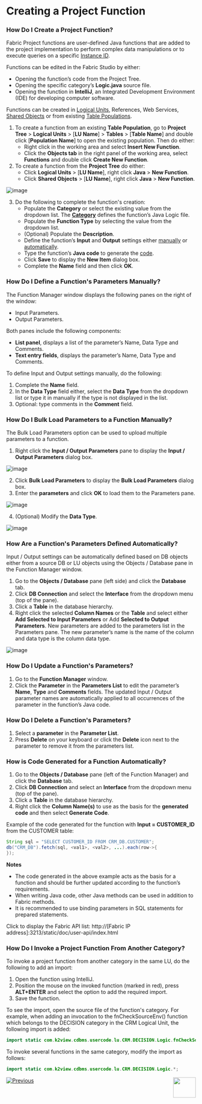 # Creating a Project Function

### How Do I Create a Project Function?

Fabric Project functions are user-defined Java functions that are added to the project implementation to perform complex data manipulations or to execute queries on a specific [Instance ID](/articles/01_fabric_overview/02_fabric_glossary.md#instance-id). 

Functions can be edited in the Fabric Studio by either:

-  Opening the function’s code from the Project Tree.
-  Opening the specific category’s **Logic.java** source file.
-  Opening the function in **IntelliJ**, an Integrated Development Environment (IDE) for developing computer software. 

Functions can be created in [Logical Units](/articles/03_logical_units/01_LU_overview.md), References, Web Services, [Shared Objects](/articles/04_fabric_studio/12_shared_objects.md) or from existing [Table Populations](/articles/07_table_population/01_table_population_overview.md).

1.	To create a function from an existing **Table Population**, go to **Project Tree** > **Logical Units** > [**LU Name**] > **Tables** > [**Table Name**] and double click  [**Population Name**] to open the existing population. Then do either:
    * Right click in the working area and select **Insert New Function**. 
    * Click the **Objects tab** in the right panel of the working area, select **Functions** and double click **Create New Function**.
 2. To create a function from the **Project Tree** do either:
    *	Click **Logical Units** > [**LU Name**], right click **Java** > **New Function**. 
    *	Click **Shared Objects** > [**LU Name**], right click **Java** > **New Function**.
    
![image](/articles/07_table_population/images/07_10_01_screen1.png)

3.	Do the following to complete the function's creation: 
    *	Populate the **Category** or select the existing value from the dropdown list. The [**Category**](/articles/04_fabric_studio/09_logic_files_and_categories.md) defines the function’s Java Logic file.
    *	Populate the **Function Type** by selecting the value from the dropdown list.
    *	(Optional) Populate the **Description**.
    *	Define the function’s **Input** and **Output** settings either [manually](/articles/07_table_population/10_creating_a_project_function.md#how-do-i-manually-define-functions-parameters)  or [automatically](/articles/07_table_population/10_creating_a_project_function.md#how-do-i-automatically-define-functions-parameters).
    *	Type the function’s **Java code** to generate the [code](/articles/07_table_population/10_creating_a_project_function.md#how-do-i-automatically-generate-code-for-a-function).
    *	Click **Save** to display the **New Item** dialog box. 
    *	Complete the **Name** field and then click **OK**.
    
### How Do I Define a Function's Parameters Manually? 

The Function Manager window displays the following panes on the right of the window:
*	Input Parameters.
*	Output Parameters.

Both panes include the following components:
*	**List panel**, displays a list of the parameter’s Name, Data Type and Comments.
*	**Text entry fields**, displays the parameter’s Name, Data Type and Comments.

To define Input and Output settings manually, do the following:
1.	Complete the **Name** field.
2.	In the **Data Type** field either, select the **Data Type** from the dropdown list or type it in manually if the type is not displayed in the list. 
3.	Optional: type comments in the **Comment** field.

### How Do I Bulk Load Parameters to a Function Manually?
The Bulk Load Parameters option can be used to upload multiple parameters to a function.

1.	Right click the **Input / Output Parameters** pane to display the **Input / Output Parameters** dialog box. 

![image](/articles/07_table_population/images/07_10_02_bulk_load.png)

2.	Click **Bulk Load Parameters** to display the **Bulk Load Parameters** dialog box. 
3.	Enter the **parameters** and click **OK** to load them to the Parameters pane. 

![image](/articles/07_table_population/images/07_10_03_bulk_load2.png)

4.	(Optional) Modify the **Data Type**.

![image](/articles/07_table_population/images/07_10_04_data_type.png)

### How Are a Function's Parameters Defined Automatically?

Input / Output settings can be automatically defined based on DB objects either from a source DB or LU objects using the Objects / Database pane in the Function Manager window.
1.	Go to the **Objects / Database** pane (left side) and click the **Database** tab.
2.	Click **DB Connection** and select the **Interface** from the dropdown menu (top of the pane).
3.	Click a **Table** in the database hierarchy.
4.	Right click the selected **Column Names** or the **Table** and select either **Add Selected to Input Parameters** or Add **Selected to Output Parameters**. New parameters are added to the parameters list in the Parameters pane. The new parameter’s name is the name of the column and data type is the column data type.

![image](/articles/07_table_population/images/07_10_05_datatype2.png)

### How Do I Update a Function's Parameters?

1.	Go to the **Function Manager** window.
2.	Click the **Parameter** in the **Parameters List** to edit the parameter’s **Name**, **Type** and **Comments** fields. The updated Input / Output parameter names are automatically applied to all occurrences of the parameter in the function’s Java code.


### How Do I Delete a Function's Parameters? 

1.	Select a **parameter** in the **Parameter List**.
2.	Press **Delete** on your keyboard or click the **Delete** icon next to the parameter to remove it from the parameters list.

### How is Code Generated for a Function Automatically?

1.	Go to the **Objects / Database** pane (left of the Function Manager) and click the **Database** tab.
2.	Click **DB Connection** and select an **Interface** from the dropdown menu (top of the pane).
3.	Click a **Table** in the database hierarchy.
4.	Right click the **Column Name(s)** to use as the basis for the **generated code** and then select **Generate Code**.

Example of the code generated for the function with **Input = CUSTOMER_ID** from the CUSTOMER table:
~~~java
String sql = "SELECT CUSTOMER_ID FROM CRM_DB.CUSTOMER";
db("CRM_DB").fetch(sql, <val1>, <val2>, ...).each(row->{
});
~~~

**Notes** 
*	The code generated in the above example acts as the basis for a function and should be further updated according to the function’s requirements.
*	When writing Java code, other Java methods can be used in addition to Fabric methods. 
*	It is recommended to use binding parameters in SQL statements for prepared statements.


Click to display the Fabric API list: http://[Fabric IP address]:3213/static/doc/user-api/index.html

### How Do I Invoke a Project Function From Another Category?

To invoke a project function from another category in the same LU, do the following to add an import:
1. Open the function using IntelliJ.
2. Position the mouse on the invoked function (marked in red), press **ALT+ENTER** and select the option to add the required import.
3. Save the function.

To see the import, open the source file of the function's category. For example, when adding an invocation to the fnCheckSourceEnv() function which belongs to the DECISION category in the CRM Logical Unit, the following import is added:

~~~java
import static com.k2view.cdbms.usercode.lu.CRM.DECISION.Logic.fnCheckSourceEnv;
~~~

To invoke several functions in the same category, modify the import as follows:

~~~java
import static com.k2view.cdbms.usercode.lu.CRM.DECISION.Logic.*;
~~~


[![Previous](/articles/images/Previous.png)](/articles/07_table_population/09_creating_an_LUDB_function.md)[<img align="right" width="60" height="54" src="/articles/images/Next.png">](/articles/07_table_population/11_1_creating_or_editing_a_root_function.md)

